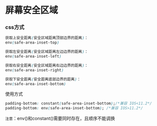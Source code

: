 # 屏幕安全区域

### css方式

```css
获取上安全距离(安全区域距离顶部边界的距离)：
env(safe-area-inset-top)

获取左安全距离(安全区域距离左边边界的距离)：
env(safe-area-inset-left)

获取右安全距离(安全区域距离右边边界的距离)：
env(safe-area-inset-right)

获取下安全距离(安全距离底部边界的距离)：
env(safe-area-inset-bottom)
```

使用方式

```css
padding-bottom: constant(safe-area-inset-bottom);/*兼容 IOS<11.2*/
padding-bottom: env(safe-area-inset-bottom); /*兼容 IOS>11.2*/
```

`注意`：env()和constant()需要同时存在，且顺序不能调换